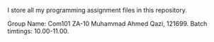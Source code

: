 I store all my programming assignment files in this repository.

Group Name: Com101 ZA-10
Muhammad Ahmed Qazi, 121699.
Batch timtings: 10.00-11.00.
